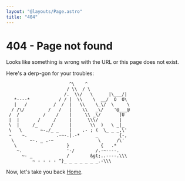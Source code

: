 ```yaml
---
layout: "@layouts/Page.astro"
title: "404"
---
```


# 404 - Page not found

Looks like something is wrong with the URL or this page does not exist.

Here's a derp-gon for your troubles:

```
                        ^\    ^
                       / \\  / \
                      /.  \\/   \      |\___/|
   *----*           / / |  \\    \  __/  O  O\
   |   /          /  /  |   \\    \_\/  \     \
  / /\/         /   /   |    \\   _\/    '@___@
 /  /         /    /    |     \\ _\/       |U
 |  |       /     /     |      \\\/        |
 \  |     /_     /      |       \\  )   \ _|_
 \   \       ~-./_ _    |    .- ; (  \_ _ _,\'
 ~    ~.           .-~-.|.-*      _        {-,
  \      ~-. _ .-~                 \      /\'
   \                   }            {   .*
    ~.                 '-/        /.-~----.
      ~- _             /        &gt;..----.\\\
          ~ - - - - ^}_ _ _ _ _ _ _.-\\\

```

Now, let's take you back <a href="/">Home</a>.
